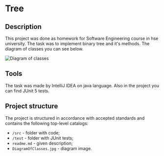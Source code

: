 # **Tree** 

## Description

This project was done as homework for Software Engineering course in hse university.
The task was to implement binary tree and it's methods. The diagram of classes you can see below.

![Diagram of classes](/Users/alexglushko/Documents/Program/Java/IdeaProjects/Tree/DiagramOfClasses.jpg)

## Tools

The task was made by IntelliJ IDEA on java language. Also in the project you can find JUnit 5 tests.

## Project structure

The project is structured in accordance with accepted standards and contains the following top-level catalogs:

* `/src` - folder with code;
* `/test` - folder with JUnit tests;
* `readme.md` - given description;
* `DiagramOfClasses.jpg` - diagram image.
